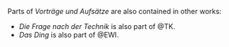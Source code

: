 Parts of _Vorträge und Aufsätze_ are also contained in other works:

- _Die Frage nach der Technik_ is also part of @TK.
- _Das Ding_ is also part of @EWI.